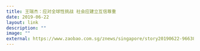 ```yaml
---
title: 王瑞杰：应对全球性挑战 社会应建立互信尊重
date: 2019-06-22
layout: link
description: ""
image: ""
external: https://www.zaobao.com.sg/znews/singapore/story20190622-966381
---
```

